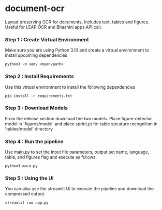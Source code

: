 # document-ocr
Layout preserving OCR for documents. Includes text, tables and figures. Useful for LEAP OCR and Bhashini apps API call.


### Step 1 : Create Virtual Environment 
Make sure you are using Python 3.10 and create a virtual environment to install upcoming dependencies
```
python3 -m venv <myenvpath>
```


### Step 2 : Install Requirements
Use this virtual environment to install the following dependencies
```
pip install -r requirements.txt
```

### Step 3 : Download Models
From the release section download the two models. Place figure-detector model in 'figures/model' and place sprint.pt for table strcuture recogniiton in 'tables/model' directory 

### Step 4 : Run the pipeline
Use main.py to set the input file parameters, output set name, language, table, and figures flag and execute as follows.
```
python3 main.py
```

### Step 5 : Using the UI
You can also use the streamlit UI to execute the pipeline and download the compressed output. 
```
streamlit run app.py
```
